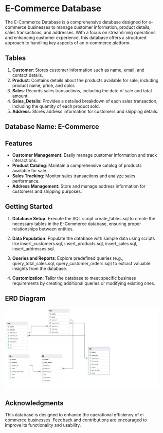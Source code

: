 # E-Commerce Database

The E-Commerce Database is a comprehensive database designed for e-commerce businesses to manage customer information, product details, sales transactions, and addresses. With a focus on streamlining operations and enhancing customer experience, this database offers a structured approach to handling key aspects of an e-commerce platform.

## Tables

1. **Customer**: Stores customer information such as name, email, and contact details.
2. **Product**: Contains details about the products available for sale, including product name, price, and color.
3. **Sales**: Records sales transactions, including the date of sale and total amount.
4. **Sales_Details**: Provides a detailed breakdown of each sales transaction, including the quantity of each product sold.
5. **Address**: Stores address information for customers and shipping details.

## Database Name: E-Commerce

## Features

- **Customer Management**: Easily manage customer information and track interactions.
- **Product Catalog**: Maintain a comprehensive catalog of products available for sale.
- **Sales Tracking**: Monitor sales transactions and analyze sales performance.
- **Address Management**: Store and manage address information for customers and shipping purposes.

## Getting Started

1. **Database Setup**: Execute the SQL script create_tables.sql to create the necessary tables in the E-Commerce database, ensuring proper relationships between entities.

2. **Data Population**: Populate the database with sample data using scripts like insert_customers.sql, insert_products.sql, insert_sales.sql, insert_addresses.sql.

3. **Queries and Reports**: Explore predefined queries (e.g., query_total_sales.sql, query_customer_orders.sql) to extract valuable insights from the database.

4. **Customization**: Tailor the database to meet specific business requirements by creating additional queries or modifying existing ones.

## ERD Diagram
 ![Image Alt Text](https://github.com/davoodoli/ecommerse/blob/master/ERD.png)

## Acknowledgments

This database is designed to enhance the operational efficiency of e-commerce businesses. Feedback and contributions are encouraged to improve its functionality and usability.
